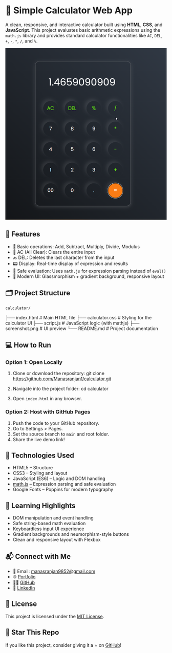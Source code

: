# 🧮 Simple Calculator Web App

A clean, responsive, and interactive calculator built using **HTML**, **CSS**, and **JavaScript**. This project evaluates basic arithmetic expressions using the `math.js` library and provides standard calculator functionalities like `AC`, `DEL`, `+`, `-`, `*`, `/`, and `%`.

![Calculator UI](screenshot.png)

## 📌 Features

- 🧠 Basic operations: Add, Subtract, Multiply, Divide, Modulus
- 🧹 AC (All Clear): Clears the entire input
- 🔙 DEL: Deletes the last character from the input
- 📟 Display: Real-time display of expression and results
- 🧪 Safe evaluation: Uses `math.js` for expression parsing instead of `eval()`
- 🎨 Modern UI: Glassmorphism + gradient background, responsive layout

## 🗂️ Project Structure
    calculator/
├── index.html # Main HTML file
├── calculator.css # Styling for the calculator UI
├── script.js # JavaScript logic (with mathjs)
├── screenshot.png # UI preview
└── README.md # Project documentation


## 💻 How to Run

### Option 1: Open Locally

1. Clone or download the repository:
   git clone https://github.com/Manasranjan1/calculator.git

2. Navigate into the project folder:
   cd calculator

3. Open `index.html` in any browser.

### Option 2: Host with GitHub Pages

1. Push the code to your GitHub repository.
2. Go to Settings > Pages.
3. Set the source branch to `main` and root folder.
4. Share the live demo link!

## 🔧 Technologies Used

- HTML5 – Structure
- CSS3 – Styling and layout
- JavaScript (ES6) – Logic and DOM handling
- [math.js](https://mathjs.org) – Expression parsing and safe evaluation
- Google Fonts – Poppins for modern typography

## 🧠 Learning Highlights

- DOM manipulation and event handling
- Safe string-based math evaluation
- Keyboardless input UI experience
- Gradient backgrounds and neumorphism-style buttons
- Clean and responsive layout with Flexbox



## 📬 Connect with Me

- 📧 Email: manasranjan9852@gmail.com  
- 🌐 [Portfolio](https://manasranjan1.github.io/Portfolio/)  
- 🧑‍💻 [GitHub](https://github.com/Manasranjan1)  
- 💼 [LinkedIn](https://www.linkedin.com/in/manasranjan9852)

## 📜 License

This project is licensed under the [MIT License](LICENSE).

## 🌟 Star This Repo

If you like this project, consider giving it a ⭐ on [GitHub](https://github.com/Manasranjan1/calculator)!
